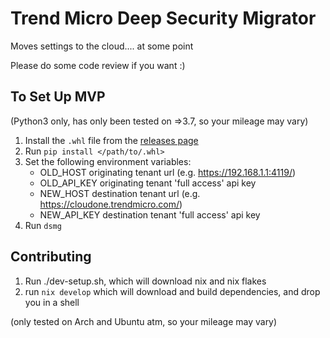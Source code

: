 # Trend Micro Deep Security Migrator

Moves settings to the cloud.... at some point

Please do some code review if you want :)

## To Set Up MVP

(Python3 only, has only been tested on =>3.7, so your mileage may vary)

1. Install the `.whl` file from the [releases page](https://github.com/beattheprose/ds-migrator/releases)
2. Run `pip install </path/to/.whl>`
3. Set the following environment variables: 
    - OLD_HOST originating tenant url (e.g. https://192.168.1.1:4119/) 
    - OLD_API_KEY originating tenant 'full access' api key 
    - NEW_HOST destination tenant url (e.g. https://cloudone.trendmicro.com/) 
    - NEW_API_KEY destination tenant 'full access' api key
4. Run `dsmg`

## Contributing

1. Run ./dev-setup.sh, which will download nix and nix flakes
2. run `nix develop` which will download and build dependencies, and drop you in a shell

(only tested on Arch and Ubuntu atm, so your mileage may vary)

